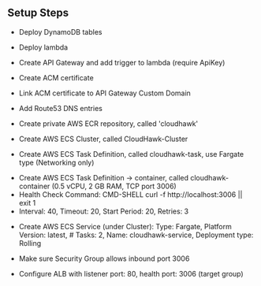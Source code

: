 ## Setup Steps

-   Deploy DynamoDB tables
-   Deploy lambda
-   Create API Gateway and add trigger to lambda (require ApiKey)
-   Create ACM certificate
-   Link ACM certificate to API Gateway Custom Domain
-   Add Route53 DNS entries

-   Create private AWS ECR repository, called 'cloudhawk'
-   Create AWS ECS Cluster, called CloudHawk-Cluster
-   Create AWS ECS Task Definition, called cloudhawk-task, use Fargate type (Networking only)

*   Create AWS ECS Task Definition -> container, called cloudhawk-container (0.5 vCPU, 2 GB RAM, TCP port 3006)
*   Health Check Command: CMD-SHELL curl -f http://localhost:3006 || exit 1
*   Interval: 40, Timeout: 20, Start Period: 20, Retries: 3

-   Create AWS ECS Service (under Cluster): Type: Fargate, Platform Version: latest, # Tasks: 2, Name: cloudhawk-service, Deployment type: Rolling
-   Make sure Security Group allows inbound port 3006

-   Configure ALB with listener port: 80, health port: 3006 (target group)
